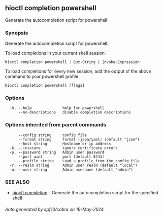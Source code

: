 ## hioctl completion powershell

Generate the autocompletion script for powershell

### Synopsis

Generate the autocompletion script for powershell.

To load completions in your current shell session:

	hioctl completion powershell | Out-String | Invoke-Expression

To load completions for every new session, add the output of the above command
to your powershell profile.


```
hioctl completion powershell [flags]
```

### Options

```
  -h, --help              help for powershell
      --no-descriptions   disable completion descriptions
```

### Options inherited from parent commands

```
      --config string     config file
      --format string     format (json/yaml) (default "json")
      --host string       Hostname or ip address
  -k, --insecure          ignore certificate errors
  -p, --password string   Admin user password
      --port uint         port (default 8443)
      --profile string    Load a profile from the config file
  -r, --realm string      Admin user realm (default "local")
  -u, --user string       Admin username (default "admin")
```

### SEE ALSO

* [hioctl completion](hioctl_completion.md)	 - Generate the autocompletion script for the specified shell

###### Auto generated by spf13/cobra on 16-May-2024
